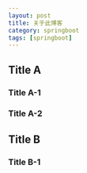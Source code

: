 ```yaml
---
layout: post
title: 关于此博客
category: springboot
tags: [springboot]
---
```


## Title A

### Title A-1

### Title A-2

## Title B

### Title B-1
